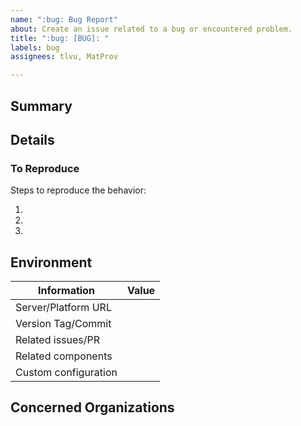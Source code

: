 ```yaml
---
name: ":bug: Bug Report"
about: Create an issue related to a bug or encountered problem.
title: ":bug: [BUG]: "
labels: bug
assignees: tlvu, MatProv

---
```


## Summary

<!-- A simple TL;DR one/two-liner summary of your problem -->


## Details

<!-- A clear and concise description of what the bug is and what is expected otherwise. -->



### To Reproduce

Steps to reproduce the behavior:

1.
2.
3.


## Environment

| Information           | Value
| --------------------- | --------------------------------------------------------------
| Server/Platform URL   | <!-- e.g: https://pavics.ouranos.ca -->
| Version Tag/Commit    | <!-- 1.2.3 --> 
| Related issues/PR     | <!-- #<issue> #<pr> -->
| Related components    | <!-- thredds, magpie, monitoring, etc. -->
| Custom configuration  | <!-- path to config or relevant test suite repo/branch -->


## Concerned Organizations

<!-- 
  If you know some developers or platform maintainers directly impacted by this bug, 

  @tag them below 
-->
